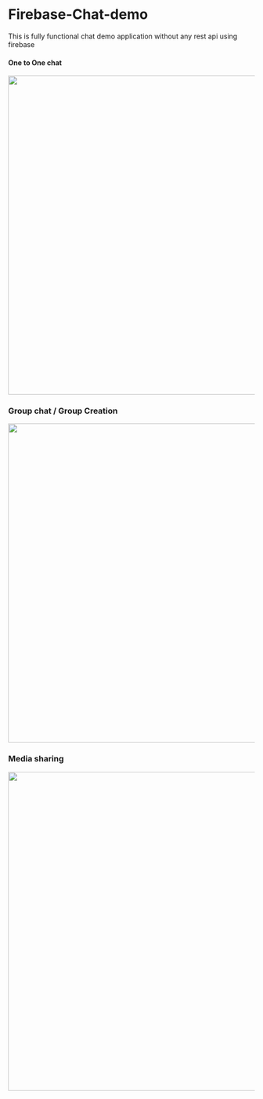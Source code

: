 # Firebase-Chat-demo
This is fully functional chat demo application without any rest api using firebase 

#### One to One chat
<img src="https://github.com/sunilkr123/Firebase-Chat-demo/blob/master/FirebaseChat/Attachemnt/one%20to%20one%20chat.gif" width="660" height="650">

### Group chat / Group Creation

<img src="https://github.com/sunilkr123/Firebase-Chat-demo/blob/master/FirebaseChat/Attachemnt/Mar-12-2020%2013-56-24.gif" width="660" height="650">

### Media sharing

<img src="https://github.com/sunilkr123/Firebase-Chat-demo/blob/master/FirebaseChat/Attachemnt/media%20sharing.gif" width="660" height="650">
